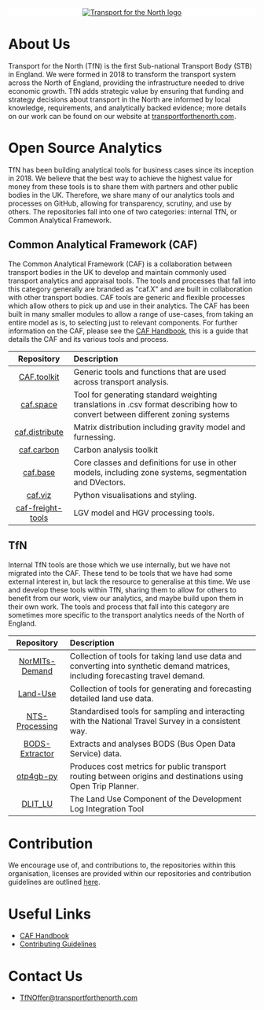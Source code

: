 <div align="center" style="background-color: white;">
<a href="https://www.transportforthenorth.com/">
<img src="https://www.transportforthenorth.com/wp-content/themes/tfn-theme/img/logo.svg"
  alt="Transport for the North logo">
</a>
</div>

# About Us

Transport for the North (TfN) is the first Sub-national Transport Body (STB) in England. We were formed in 2018 to transform the transport system across the North of England, providing the infrastructure needed to drive economic growth.
TfN adds strategic value by ensuring that funding and strategy decisions about transport in the North are informed by local knowledge, requirements, and analytically backed evidence; more details on our work can be found on our website at [transportforthenorth.com](https://www.transportforthenorth.com/).

# Open Source Analytics

TfN has been building analytical tools for business cases since its inception in 2018. We believe that the best way to achieve the highest value for money from these tools is to share them with partners and other public bodies in the UK. Therefore, we share many of our analytics tools and processes on GitHub, allowing for transparency, scrutiny, and use by others.
The repositories fall into one of two categories: internal TfN, or Common Analytical Framework.

## Common Analytical Framework (CAF)

The Common Analytical Framework (CAF) is a collaboration between transport bodies in the UK to develop and maintain commonly used transport analytics and appraisal tools.
The tools and processes that fall into this category generally are branded as "caf.X" and are built in collaboration with other transport bodies. CAF tools are generic and flexible processes which allow others to pick up and use in their analytics. The CAF has been built in many smaller modules to allow a range of use-cases, from taking an entire model as is, to selecting just to relevant components.
For further information on the CAF, please see the [CAF Handbook](https://transport-for-the-north.github.io/CAF-Handbook), this is a guide that details the CAF and its various tools and process.

| Repository                                                                        | Description                                                 |
| :-------------------------------------------------------------------------------: | :---------------------------------------------------------- |
| [CAF.toolkit](https://github.com/Transport-for-the-North/caf.toolkit)             | Generic tools and functions that are used across transport analysis. |
| [caf.space](https://github.com/Transport-for-the-North/caf.space)                 | Tool for generating standard weighting translations in .csv format describing how to convert between different zoning systems |
| [caf.distribute](https://github.com/Transport-for-the-North/caf.distribute)       | Matrix distribution including gravity model and furnessing. |
| [caf.carbon](https://github.com/Transport-for-the-North/caf.carbon)               | Carbon analysis toolkit |
| [caf.base](https://github.com/Transport-for-the-North/caf.base)                   | Core classes and definitions for use in other models, including zone systems, segmentation and DVectors. |
| [caf.viz](https://github.com/Transport-for-the-North/caf.viz)                     | Python visualisations and styling. |
| [caf-freight-tools](https://github.com/Transport-for-the-North/caf-freight-tools) | LGV model and HGV processing tools. |

## TfN

Internal TfN tools are those which we use internally, but we have not migrated into the CAF. These tend to be tools that we have had some external interest in, but lack the resource to generalise at this time.
We use and develop these tools within TfN, sharing them to allow for others to benefit from our work, view our analytics, and maybe build upon them in their own work.
The tools and process that fall into this category are sometimes more specific to the transport analytics needs of the North of England.

| Repository                                                                  | Description                                                            |
| :-------------------------------------------------------------------------: | :--------------------------------------------------------------------- |
| [NorMITs-Demand](https://github.com/Transport-for-the-North/NorMITs-Demand) | Collection of tools for taking land use data and converting into synthetic demand matrices, including forecasting travel demand. |
| [Land-Use](https://github.com/Transport-for-the-North/Land-Use)             | Collection of tools for generating and forecasting detailed land use data. |
| [NTS-Processing](https://github.com/Transport-for-the-North/NTS-Processing) | Standardised tools for sampling and interacting with the National Travel Survey in a consistent way. |
| [BODS-Extractor](https://github.com/Transport-for-the-North/BODS-Extractor) | Extracts and analyses BODS (Bus Open Data Service) data. |
| [otp4gb-py](https://github.com/Transport-for-the-North/otp4gb-py)           | Produces cost metrics for public transport routing between origins and destinations using Open Trip Planner. |
| [DLIT_LU](https://github.com/Transport-for-the-North/DLIT_LU)               | The Land Use Component of the Development Log Integration Tool |

# Contribution

We encourage use of, and contributions to, the repositories within this organisation, licenses are provided within our repositories and contribution guidelines are outlined [here](https://github.com/Transport-for-the-North/.github/blob/main/CONTRIBUTING.rst).

# Useful Links

- [CAF Handbook](https://transport-for-the-north.github.io/CAF-Handbook)
- [Contributing Guidelines](https://github.com/Transport-for-the-North/.github/blob/main/CONTRIBUTING.rst)

# Contact Us

- <TfNOffer@transportforthenorth.com>
